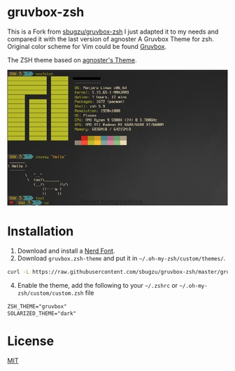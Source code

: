 # gruvbox-zsh
This is a Fork from [sbugzu/gruvbox-zsh](https://github.com/sbugzu/gruvbox-zsh)
I just adapted it to my needs and compared it with the last version of agnoster
A Gruvbox Theme for zsh. Original color scheme for Vim could be found [Gruvbox](https://github.com/morhetz/gruvbox).

The ZSH theme based on [agnoster's Theme](https://gist.github.com/agnoster/3712874).

![gruvbox-zsh](screenshot.png)

# Installation
1. Download and install a [Nerd Font](https://nerdfonts.com/).
2. Download `gruvbox.zsh-theme` and put it in `~/.oh-my-zsh/custom/themes/`.
  ``` bash
  curl -L https://raw.githubusercontent.com/sbugzu/gruvbox-zsh/master/gruvbox.zsh-theme > ~/.oh-my-zsh/custom/themes/gruvbox.zsh-theme
  ```
4. Enable the theme, add the following to your `~/.zshrc` or `~/.oh-my-zsh/custom/custom.zsh` file
  ```
  ZSH_THEME="gruvbox"
  SOLARIZED_THEME="dark"
  ```

# License
  [MIT](https://en.wikipedia.org/wiki/MIT_License)
